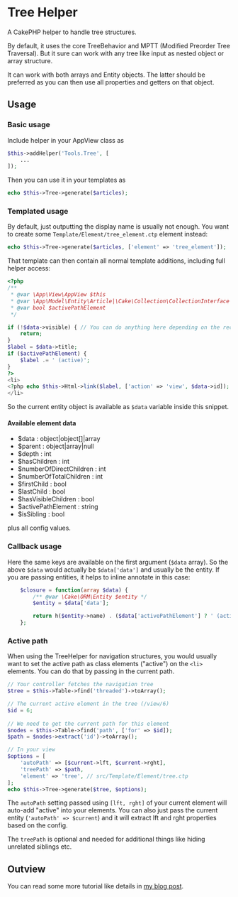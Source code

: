 # Tree Helper

A CakePHP helper to handle tree structures.

By default, it uses the core TreeBehavior and MPTT (Modified Preorder Tree Traversal).
But it sure can work with any tree like input as nested object or array structure.

It can work with both arrays and Entity objects. The latter should be preferred as you can
then use all properties and getters on that object.

## Usage

### Basic usage
Include helper in your AppView class as
```php
$this->addHelper('Tools.Tree', [
	...
]);
```

Then you can use it in your templates as
```php
echo $this->Tree->generate($articles);
```

### Templated usage
By default, just outputting the display name is usually not enough.
You want to create some `Template/Element/tree_element.ctp` element instead:

```php
echo $this->Tree->generate($articles, ['element' => 'tree_element']);
```

That template can then contain all normal template additions, including full helper access:

```php
<?php
/**
 * @var \App\View\AppView $this
 * @var \App\Model\Entity\Article|\Cake\Collection\CollectionInterface $data
 * @var bool $activePathElement
 */

if (!$data->visible) { // You can do anything here depending on the record content
	return;
}
$label = $data->title;
if ($activePathElement) {
	$label .= ' (active)';
}
?>
<li>
<?php echo $this->Html->link($label, ['action' => 'view', $data->id]); ?>
</li>
```

So the current entity object is available as `$data` variable inside this snippet.

#### Available element data

- $data : object|object[]|array
- $parent : object|array|null
- $depth : int
- $hasChildren : int
- $numberOfDirectChildren : int
- $numberOfTotalChildren : int
- $firstChild : bool
- $lastChild : bool
- $hasVisibleChildren : bool
- $activePathElement : string
- $isSibling : bool

plus all config values. 

### Callback usage

Here the same keys are available on the first argument (`$data` array). So the above `$data` would actually be
`$data['data']` and usually be the entity. 
If you are passing entities, it helps to inline annotate in this case:
```php
	$closure = function(array $data) {
		/** @var \Cake\ORM\Entity $entity */
		$entity = $data['data'];

		return h($entity->name) . ($data['activePathElement'] ? ' (active)' : '');
	};
```

### Active path
When using the TreeHelper for navigation structures, you would usually want to set the active path as class elements ("active") 
on the `<li>` elements.
You can do that by passing in the current path.
```php
// Your controller fetches the navigation tree
$tree = $this->Table->find('threaded')->toArray();

// The current active element in the tree (/view/6)
$id = 6;
		
// We need to get the current path for this element
$nodes = $this->Table->find('path', ['for' => $id]);
$path = $nodes->extract('id')->toArray();

// In your view
$options = [
	'autoPath' => [$current->lft, $current->rght], 
	'treePath' => $path, 
	'element' => 'tree', // src/Template/Element/tree.ctp
];
echo $this->Tree->generate($tree, $options);
```
The `autoPath` setting passed using `[lft, rght]` of your current element will auto-add "active" into your elements.
You can also just pass the current entity (`'autoPath' => $current`) and it will extract lft and rght properties based on the config.

The `treePath` is optional and needed for additional things like hiding unrelated siblings etc.

## Outview

You can read some more tutorial like details in [my blog post](http://www.dereuromark.de/2013/02/17/cakephp-and-tree-structures/).
